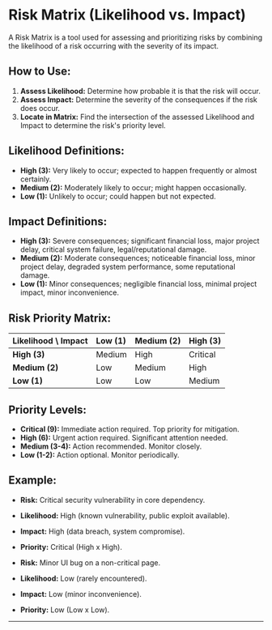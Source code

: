 # Risk Matrix (Likelihood vs. Impact)

A Risk Matrix is a tool used for assessing and prioritizing risks by combining the likelihood of a risk occurring with the severity of its impact.

## How to Use:

1.  **Assess Likelihood:** Determine how probable it is that the risk will occur.
2.  **Assess Impact:** Determine the severity of the consequences if the risk does occur.
3.  **Locate in Matrix:** Find the intersection of the assessed Likelihood and Impact to determine the risk's priority level.

## Likelihood Definitions:

-   **High (3):** Very likely to occur; expected to happen frequently or almost certainly.
-   **Medium (2):** Moderately likely to occur; might happen occasionally.
-   **Low (1):** Unlikely to occur; could happen but not expected.

## Impact Definitions:

-   **High (3):** Severe consequences; significant financial loss, major project delay, critical system failure, legal/reputational damage.
-   **Medium (2):** Moderate consequences; noticeable financial loss, minor project delay, degraded system performance, some reputational damage.
-   **Low (1):** Minor consequences; negligible financial loss, minimal project impact, minor inconvenience.

## Risk Priority Matrix:

| Likelihood \ Impact | Low (1) | Medium (2) | High (3) |
| :------------------ | :------ | :--------- | :------- |
| **High (3)**        | Medium  | High       | Critical |
| **Medium (2)**      | Low     | Medium     | High     |
| **Low (1)**         | Low     | Low        | Medium   |

## Priority Levels:

-   **Critical (9):** Immediate action required. Top priority for mitigation.
-   **High (6):** Urgent action required. Significant attention needed.
-   **Medium (3-4):** Action recommended. Monitor closely.
-   **Low (1-2):** Action optional. Monitor periodically.

## Example:

-   **Risk:** Critical security vulnerability in core dependency.
-   **Likelihood:** High (known vulnerability, public exploit available).
-   **Impact:** High (data breach, system compromise).
-   **Priority:** Critical (High x High).

-   **Risk:** Minor UI bug on a non-critical page.
-   **Likelihood:** Low (rarely encountered).
-   **Impact:** Low (minor inconvenience).
-   **Priority:** Low (Low x Low).

---